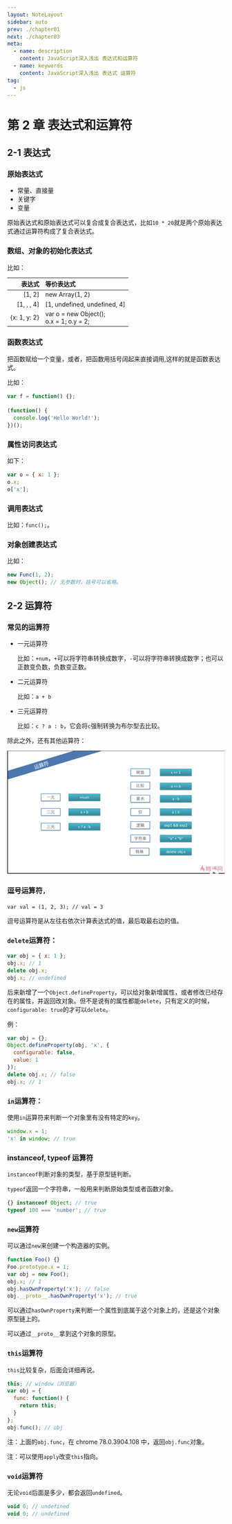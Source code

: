```yaml
---
layout: NoteLayout
sidebar: auto
prev: ./chapter01
next: ./chapter03
meta:
  - name: description
    content: JavaScript深入浅出 表达式和运算符
  - name: keywords
    content: JavaScript深入浅出 表达式 运算符
tag:
  - js
---
```


# 第 2 章 表达式和运算符

## 2-1 表达式

### 原始表达式

- 常量、直接量
- 关键字
- 变量

原始表达式和原始表达式可以复合成复合表达式，比如`10 * 20`就是两个原始表达式通过运算符构成了复合表达式。

### 数组、对象的初始化表达式

比如：

|       表达式 | 等价表达式                                   |
| -----------: | :------------------------------------------- |
|       [1, 2] | new Array(1, 2)                              |
|   [1, , , 4] | [1, undefined, undefined, 4]                 |
| {x: 1, y: 2} | var o = new Object();<br />o.x = 1; o.y = 2; |

### 函数表达式

把函数赋给一个变量，或者，把函数用括号阔起来直接调用,这样的就是函数表达式。

比如：

```js
var f = function() {};

(function() {
  console.log('Hello World!');
})();
```

### 属性访问表达式

如下：

```js
var o = { x: 1 };
o.x;
o['x'];
```

### 调用表达式

比如：`func();`。

### 对象创建表达式

比如：

```js
new Func(1, 2);
new Object(); // 无参数时，括号可以省略。
```

## 2-2 运算符

### 常见的运算符

- 一元运算符

  比如：`+num`，`+`可以将字符串转换成数字，`-`可以将字符串转换成数字；也可以正数变负数，负数变正数。

- 二元运算符

  比如：`a + b`

- 三元运算符

  比如：`c ? a : b`，它会将`c`强制转换为布尔型去比较。

除此之外，还有其他运算符：

![运算符](./images/2-2.figure01.png)

### 逗号运算符`,`

`var val = (1, 2, 3); // val = 3`

逗号运算符是从左往右依次计算表达式的值，最后取最右边的值。

### `delete`运算符：

```js
var obj = { x: 1 };
obj.x; // 1
delete obj.x;
obj.x; // undefined
```

后来新增了一个`Object.defineProperty`，可以给对象新增属性，或者修改已经存在的属性，并返回改对象。但不是说有的属性都能`delete`，只有定义的时候，`configurable: true`的才可以`delete`。

例：

```js
var obj = {};
Object.defineProperty(obj, 'x', {
  configurable: false,
  value: 1
});
delete obj.x; // false
obj.x; // 1
```

### `in`运算符：

使用`in`运算符来判断一个对象里有没有特定的`key`。

```js
window.x = 1;
'x' in window; // true
```

### instanceof, typeof 运算符

`instanceof`判断对象的类型，基于原型链判断。

`typeof`返回一个字符串，一般用来判断原始类型或者函数对象。

```js
{} instanceof Object; // true
typeof 100 === 'number'; // true
```

### `new`运算符

可以通过`new`来创建一个构造器的实例。

```js
function Foo() {}
Foo.prototype.x = 1;
var obj = new Foo();
obj.x; // 1
obj.hasOwnProperty('x'); // false
obj.__proto__.hasOwnProperty('x'); // true
```

可以通过`hasOwnProperty`来判断一个属性到底属于这个对象上的，还是这个对象原型链上的。

可以通过`__proto__`拿到这个对象的原型。

### `this`运算符

`this`比较复杂，后面会详细再说。

```js
this; // window（浏览器）
var obj = {
  func: function() {
    return this;
  }
};
obj.func(); // obj
```

注：上面的`obj.func`，在 chrome 78.0.3904.108 中，返回`obj.func`对象。

注：可以使用`apply`改变`this`指向。

### `void`运算符

无论`void`后面是多少，都会返回`undefined`。

```js
void 0; // undefined
void 0; // undefined
```
